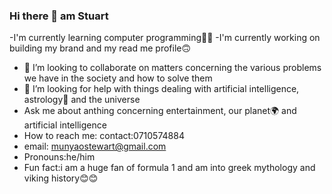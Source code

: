 ### Hi there 👋 am Stuart 
-I'm currently learning computer programming👩‍💻
-I'm currently working on building my brand and my read me profile🙃
- 👯 I’m looking to collaborate on matters concerning the various problems we have in the society and how to solve them
- 🤔 I’m looking for help with things dealing with artificial intelligence, astrology🔭 and the universe
- Ask me about anthing concerning entertainment, our planet🌍 and artificial intelligence 
-  How to reach me: contact:0710574884
-  email: munyaostewart@gmail.com
- Pronouns:he/him
- Fun fact:i am a huge fan of formula 1 and am into greek mythology and viking history😊😊

